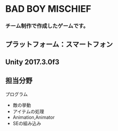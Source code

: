 # BAD BOY MISCHIEF
### チーム制作で作成したゲームです。
## プラットフォーム：スマートフォン
## Unity 2017.3.0f3
## 担当分野
プログラム
* 敵の挙動
* アイテムの処理
* Animation,Animator
* SEの組み込み
